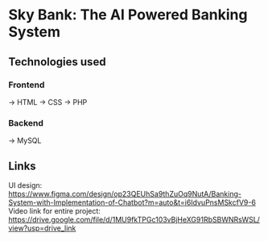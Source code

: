 # Sky Bank: The AI Powered Banking System
## Technologies used
### Frontend
-> HTML
-> CSS
-> PHP

### Backend
-> MySQL

## Links
UI design: https://www.figma.com/design/op23QEUhSa9thZuOq9NutA/Banking-System-with-Implementation-of-Chatbot?m=auto&t=i6IdvuPnsMSkcfV9-6
Video link for entire project: https://drive.google.com/file/d/1MU9fkTPGc103vBjHeXG91RbSBWNRsWSL/view?usp=drive_link
